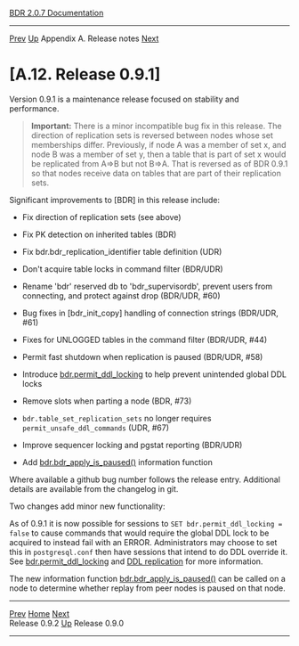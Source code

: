   [BDR 2.0.7 Documentation](README.md)                                                                                            
  ----------------------------------------------------------- ---------------------------------------- --------------------------- -----------------------------------------------------------
  [Prev](release-0.9.2.md "Release 0.9.2")   [Up](releasenotes.md)    Appendix A. Release notes    [Next](release-0.9.0.md "Release 0.9.0")  


# [A.12. Release 0.9.1]

Version 0.9.1 is a maintenance release focused on stability and
performance.

> **Important:** There is a minor incompatible bug fix in this release.
> The direction of replication sets is reversed between nodes whose set
> memberships differ. Previously, if node A was a member of set x, and
> node B was a member of set y, then a table that is part of set x would
> be replicated from A=\>B but not B=\>A. That is reversed as of BDR
> 0.9.1 so that nodes receive data on tables that are part of their
> replication sets.

Significant improvements to [BDR] in this release include:

-   Fix direction of replication sets (see above)

-   Fix PK detection on inherited tables (BDR)

-   Fix bdr.bdr_replication_identifier table definition (UDR)

-   Don\'t acquire table locks in command filter (BDR/UDR)

-   Rename \'bdr\' reserved db to \'bdr_supervisordb\', prevent users
    from connecting, and protect against drop (BDR/UDR, #60)

-   Bug fixes in [bdr_init_copy] handling of connection
    strings (BDR/UDR, #61)

-   Fixes for UNLOGGED tables in the command filter (BDR/UDR, #44)

-   Permit fast shutdown when replication is paused (BDR/UDR, #58)

-   Introduce
    [bdr.permit_ddl_locking](bdr-configuration-variables.md#GUC-BDR-PERMIT-DDL-LOCKING)
    to help prevent unintended global DDL locks

-   Remove slots when parting a node (BDR, #73)

-   `bdr.table_set_replication_sets` no longer requires
    `permit_unsafe_ddl_commands` (UDR, #67)

-   Improve sequencer locking and pgstat reporting (BDR/UDR)

-   Add
    [bdr.bdr_apply_is_paused()](functions-node-mgmt.md#FUNCTION-BDR-APPLY-IS-PAUSED)
    information function

Where available a github bug number follows the release entry.
Additional details are available from the changelog in git.

Two changes add minor new functionality:

As of 0.9.1 it is now possible for sessions to
`SET bdr.permit_ddl_locking = false` to cause commands that
would require the global DDL lock to be acquired to instead fail with an
ERROR. Administrators may choose to set this in
`postgresql.conf` then have sessions that intend to do DDL
override it. See
[bdr.permit_ddl_locking](bdr-configuration-variables.md#GUC-BDR-PERMIT-DDL-LOCKING)
and [DDL replication](ddl-replication.md) for more information.

The new information function
[bdr.bdr_apply_is_paused()](functions-node-mgmt.md#FUNCTION-BDR-APPLY-IS-PAUSED)
can be called on a node to determine whether replay from peer nodes is
paused on that node.



  ------------------------------------------- ---------------------------------------- -------------------------------------------
  [Prev](release-0.9.2.md)      [Home](README.md)       [Next](release-0.9.0.md)  
  Release 0.9.2                                [Up](releasenotes.md)                                Release 0.9.0
  ------------------------------------------- ---------------------------------------- -------------------------------------------

